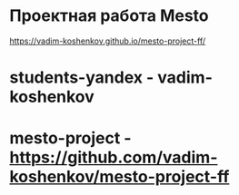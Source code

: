 # Проектная работа Mesto
https://vadim-koshenkov.github.io/mesto-project-ff/
# students-yandex - vadim-koshenkov
# mesto-project - https://github.com/vadim-koshenkov/mesto-project-ff